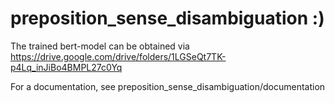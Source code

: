 # preposition_sense_disambiguation :)

The trained bert-model can be obtained via https://drive.google.com/drive/folders/1LGSeQt7TK-p4Lq_inJiBo4BMPL27c0Yq

For a documentation, see preposition_sense_disambiguation/documentation
